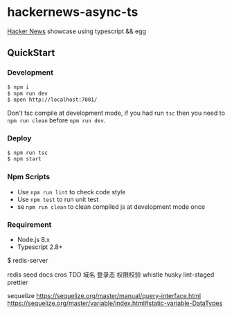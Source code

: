 # hackernews-async-ts

[Hacker News](https://news.ycombinator.com/) showcase using typescript && egg

## QuickStart

### Development

```bash
$ npm i
$ npm run dev
$ open http://localhost:7001/
```

Don't tsc compile at development mode, if you had run `tsc` then you need to `npm run clean` before `npm run dev`.

### Deploy

```bash
$ npm run tsc
$ npm start
```

### Npm Scripts

- Use `npm run lint` to check code style
- Use `npm test` to run unit test
- se `npm run clean` to clean compiled js at development mode once

### Requirement

- Node.js 8.x
- Typescript 2.8+


$ redis-server

redis
seed
docs
cros
TDD
域名
登录态
权限校验
whistle
husky
lint-staged
prettier


sequelize
https://sequelize.org/master/manual/query-interface.html
https://sequelize.org/master/variable/index.html#static-variable-DataTypes